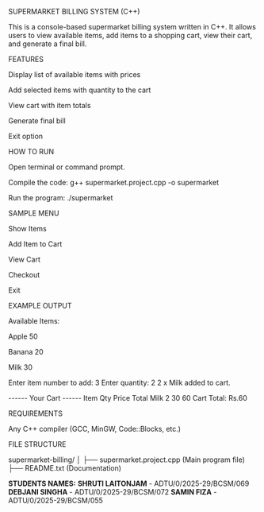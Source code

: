 SUPERMARKET BILLING SYSTEM (C++)

This is a console-based supermarket billing system written in C++.
It allows users to view available items, add items to a shopping cart, view their cart, and generate a final bill.

FEATURES

Display list of available items with prices

Add selected items with quantity to the cart

View cart with item totals

Generate final bill

Exit option

HOW TO RUN

Open terminal or command prompt.

Compile the code:
g++ supermarket.project.cpp -o supermarket

Run the program:
./supermarket

SAMPLE MENU

Show Items

Add Item to Cart

View Cart

Checkout

Exit

EXAMPLE OUTPUT

Available Items:

Apple 50

Banana 20

Milk 30

Enter item number to add: 3
Enter quantity: 2
2 x Milk added to cart.

------ Your Cart ------
Item Qty Price Total
Milk 2 30 60
Cart Total: Rs.60

REQUIREMENTS

Any C++ compiler (GCC, MinGW, Code::Blocks, etc.)

FILE STRUCTURE

supermarket-billing/
│
├── supermarket.project.cpp (Main program file)
├── README.txt (Documentation)

**STUDENTS NAMES:**
**SHRUTI LAITONJAM** - ADTU/0/2025-29/BCSM/069
**DEBJANI SINGHA** - ADTU/0/2025-29/BCSM/072
**SAMIN FIZA** - ADTU/0/2025-29/BCSM/055
